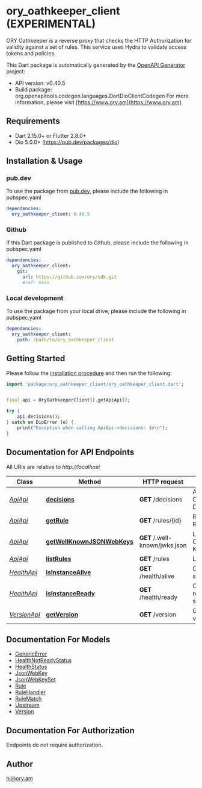 # ory_oathkeeper_client (EXPERIMENTAL)
ORY Oathkeeper is a reverse proxy that checks the HTTP Authorization for validity against a set of rules. This service uses Hydra to validate access tokens and policies.

This Dart package is automatically generated by the [OpenAPI Generator](https://openapi-generator.tech) project:

- API version: v0.40.5
- Build package: org.openapitools.codegen.languages.DartDioClientCodegen
For more information, please visit [https://www.ory.am](https://www.ory.am)

## Requirements

* Dart 2.15.0+ or Flutter 2.8.0+
* Dio 5.0.0+ (https://pub.dev/packages/dio)

## Installation & Usage

### pub.dev
To use the package from [pub.dev](https://pub.dev), please include the following in pubspec.yaml
```yaml
dependencies:
  ory_oathkeeper_client: 0.40.5
```

### Github
If this Dart package is published to Github, please include the following in pubspec.yaml
```yaml
dependencies:
  ory_oathkeeper_client:
    git:
      url: https://github.com/ory/sdk.git
      #ref: main
```

### Local development
To use the package from your local drive, please include the following in pubspec.yaml
```yaml
dependencies:
  ory_oathkeeper_client:
    path: /path/to/ory_oathkeeper_client
```

## Getting Started

Please follow the [installation procedure](#installation--usage) and then run the following:

```dart
import 'package:ory_oathkeeper_client/ory_oathkeeper_client.dart';


final api = OryOathkeeperClient().getApiApi();

try {
    api.decisions();
} catch on DioError (e) {
    print("Exception when calling ApiApi->decisions: $e\n");
}

```

## Documentation for API Endpoints

All URIs are relative to *http://localhost*

Class | Method | HTTP request | Description
------------ | ------------- | ------------- | -------------
[*ApiApi*](doc/ApiApi.md) | [**decisions**](doc/ApiApi.md#decisions) | **GET** /decisions | Access Control Decision API
[*ApiApi*](doc/ApiApi.md) | [**getRule**](doc/ApiApi.md#getrule) | **GET** /rules/{id} | Retrieve a Rule
[*ApiApi*](doc/ApiApi.md) | [**getWellKnownJSONWebKeys**](doc/ApiApi.md#getwellknownjsonwebkeys) | **GET** /.well-known/jwks.json | Lists Cryptographic Keys
[*ApiApi*](doc/ApiApi.md) | [**listRules**](doc/ApiApi.md#listrules) | **GET** /rules | List All Rules
[*HealthApi*](doc/HealthApi.md) | [**isInstanceAlive**](doc/HealthApi.md#isinstancealive) | **GET** /health/alive | Check alive status
[*HealthApi*](doc/HealthApi.md) | [**isInstanceReady**](doc/HealthApi.md#isinstanceready) | **GET** /health/ready | Check readiness status
[*VersionApi*](doc/VersionApi.md) | [**getVersion**](doc/VersionApi.md#getversion) | **GET** /version | Get service version


## Documentation For Models

 - [GenericError](doc/GenericError.md)
 - [HealthNotReadyStatus](doc/HealthNotReadyStatus.md)
 - [HealthStatus](doc/HealthStatus.md)
 - [JsonWebKey](doc/JsonWebKey.md)
 - [JsonWebKeySet](doc/JsonWebKeySet.md)
 - [Rule](doc/Rule.md)
 - [RuleHandler](doc/RuleHandler.md)
 - [RuleMatch](doc/RuleMatch.md)
 - [Upstream](doc/Upstream.md)
 - [Version](doc/Version.md)


## Documentation For Authorization

Endpoints do not require authorization.


## Author

hi@ory.am

